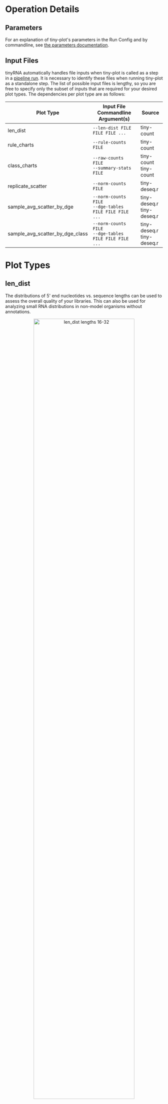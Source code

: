 # Operation Details

## Parameters
For an explanation of tiny-plot's parameters in the Run Config and by commandline, see [the parameters documentation](Parameters.md#tiny-plot).

## Input Files
tinyRNA automatically handles file inputs when tiny-plot is called as a step in a [pipeline run](Pipeline.md). It is necessary to identify these files when running tiny-plot as a standalone step. The list of possible input files is lengthy, so you are free to specify only the subset of inputs that are required for your desired plot types. The dependencies per plot type are as follows:

| Plot Type                       | Input File Commandline Argument(s)                         | Source                        |
|---------------------------------|------------------------------------------------------------|-------------------------------|
| len_dist                        | `--len-dist FILE FILE FILE ...`                            | tiny-count                    |
| rule_charts                     | `--rule-counts FILE`                                       | tiny-count                    |
| class_charts                    | `--raw-counts FILE`</br>`--summary-stats FILE`             | tiny-count</br>tiny-count     |
| replicate_scatter               | `--norm-counts FILE`                                       | tiny-deseq.r                  |
| sample_avg_scatter_by_dge       | `--norm-counts FILE`</br>`--dge-tables FILE FILE FILE ...` | tiny-deseq.r</br>tiny-deseq.r |
| sample_avg_scatter_by_dge_class | `--norm-counts FILE`</br>`--dge-tables FILE FILE FILE ...` | tiny-deseq.r</br>tiny-deseq.r |

# Plot Types

## len_dist
The distributions of 5' end nucleotides vs. sequence lengths can be used to assess the overall quality of your libraries. This can also be used for analyzing small RNA distributions in non-model organisms without annotations.

<p float="left" align="center">
    <img src="../images/plots/len_dist.jpg" width="80%" alt="len_dist lengths 16-32"/>
</p>



#### Subtypes
Two plots are produced for each replicate:
- Distribution of _Mapped Reads_, which are counted for every alignment reported in tiny-count's input SAM files
- Distribution of _Assigned Reads_, which are counted at each alignment where at least one overlapping feature passed selection and was assigned a portion of the sequence's original counts

#### Length Bounds
Lengths are plotted over a continuous range, even if an intermediate length was not observed, and the bounds of this range can be assigned automatically or manually. Manual lengths can be assigned using [plot_len_dist_min and plot_len_dist_max](Parameters.md#bounds-for-lendist-charts).

When tiny-plot is called as a step in a pipeline run, min and max bounds are determined independently in the following order of priority:
1. Manual assignment in the Run Config
2. From the corresponding _optional_ entries for fastp (`length_required` and `length_limit`) in the Run Config
3. Automatic assignment from the data. Bounds are determined by considering the min/max lengths across all libraries such that all plots have the same bounds. This determination is performed separately for each plot subtype.

When tiny-plot is called as a standalone step, orders 1 and 3 are used. Manual assignment is performed via the equivalent commandline arguments in order 1.

#### Non-Nucleotide Bases
Placeholder bases, e.g. N, will be reported if they are encountered at the 5' end. Otherwise only the 4 standard bases are reported.



## rule_charts
Counts are assigned only to the features that meet selection criteria at each alignment locus. It is useful to see how each selection rule contributed to the overall assignment of counts. The rule_charts plot type shows the percentage of _mapped reads_ that each rule contributed to the total _assigned reads_.

<p float="left" align="center">
    <img src="../images/plots/rule_chart.jpg" width="80%" alt="rule_chart with 11 rules"/>
</p>

#### Rule Number
Rules are referred to by their row number in the Features Sheet and the first non-header row is considered rule 0. Rule **N** represents the percentage of mapped reads that were unassigned. Sources of unassigned reads include:
- A lack of features passing selection at alignment loci
- Alignments which do not overlap with any features

#### Rule Chart Styles
Percentage label darkness and bar colors reflect the magnitude of the rule's contribution. Magnitude is always considered on a 0-100% scale, rather than scaling down to the chart's view limits. These styles cannot be changed using a plot style sheet.



## class_charts
Features can have multiple classes associated with them, so it is useful to see the proportions of counts by class. The class_charts plot type shows the percentage of _mapped_ reads that were assigned to features by class. Each feature's associated classes are determined by the rules that it matched during Stage 1 selection, and is therefore determined by its GFF annotations.

<p float="left" align="center">
    <img src="../images/plots/class_chart.jpg" width="80%" alt="class_chart with 8 classes"/>
</p>

#### Class \_UNASSIGNED_
This category represents the percentage of mapped reads that weren't assigned to any features. Sources of unassigned reads include:
- A lack of features passing selection at alignment loci
- Alignments which do not overlap with any features

You can customize this label using the [unassigned class parameter.](Parameters.md#labels-for-class-related-plots)

#### Class \_UNKNOWN_
This category represents the percentage of mapped reads that matched rules which did not have a specified `Classify as...` value. You can customize this label using the [unknown class parameter.](Parameters.md#labels-for-class-related-plots)

#### Class Chart Styles
Proportions in rule_charts and class_charts are plotted using the same function. Styles are the same between the two. See [rule chart styles](#rule-chart-styles) for more info.



## replicate_scatter
Feature count comparisons between replicates can be used to assess the overall quality of your libraries. The replicate_scatter plot type shows these comparisons using DESeq2's normalized counts on Log<sub>2</sub> scale axes. A plot is produced for all replicate combinations in each sample group.

<p float="left" align="center">
    <img src="../images/plots/replicate_scatter.jpg" width="80%" alt="replicate_scatter"/>
</p>




## sample_avg_scatter_by_dge
Differential gene expression between sample groups can be visualized with this plot type. Normalized feature counts from DESeq2 are averaged across replicates for each sample and plotted on Log<sub>2</sub> scale axes. Features with significant expression levels will have their counts plotted with red points.

<p float="left" align="center">
    <img src="../images/plots/scatter_dge.jpg" width="80%" alt="sample_avg_scatter_by_dge"/>
</p>

#### P value Threshold
The P value cutoff [can be changed](Parameters.md#p-value) (default: 0.05).

#### Control Conditions
The control condition is plotted on the x-axis, but it must be specified in your Samples Sheet prior to running an end-to-end or `tiny recount` analysis. If using `tiny replot`, is not possible to change a no-control experiment to a control experiment and have these changes reflected in these plots. This is because tiny-deseq.r must be aware of the control condition in order to perform the proper directional comparisons.

#### View Limits
Both the lower and upper bound of the plot's axes [can be set manually](Parameters.md#bounds-for-lendist-charts). Unspecified bounds are automatically calculated to fit the data.

#### Zero-Count Features
Due to the plot's log scale, points are not plotted for features that have 0 reads in one of the compared conditions. Zero-count features will be supported in a future release.



## sample_avg_scatter_by_dge_class
The previous plot type can be extended to group and color differentially expressed features by class.

<p float="left" align="center">
    <img src="../images/plots/scatter_dge_class.jpg" width="100%" alt="sample_avg_scatter_by_dge_class"/>
</p>

#### Filtering Classes
You can filter which classes are displayed using [plot_class_scatter_filter](Parameters.md#filtering-classes-in-dge-class-scatter-plots).

#### Zero-Count Classes
If all features have 0 reads for a given class in one of the compared conditions, then that class is omitted from the plot and legend due to the plot's log scale. Zero-count classes will be supported in a future release.

#### Customizing Group Colors
If you find that two groups of interest share proximity and are too similar in color, you can change the group's color with a modified Plot Style Sheet. Group colors are assigned from the `axes.prop_cycle` color cycler when there are fewer groups than colors, or from the [tab20](https://matplotlib.org/3.5.2/tutorials/colors/colormaps.html#qualitative) colormap when groups outnumber colors. First, the total list of unique classes is gathered from the counts table and sorted, and the resulting list of classes is assigned colors in the order produced by the cycler. 

For example, changing the color of the miRNA group in the above plot means changing the 6th color in the `axes.prop_cycle` list (assuming all classes are represented in the plot). The P value outgroup is always the same color and doesn't affect the assignment process. See the [config file documentation](Configuration.md#plot-style-sheet-details) for more info about the Plot Style Sheet.